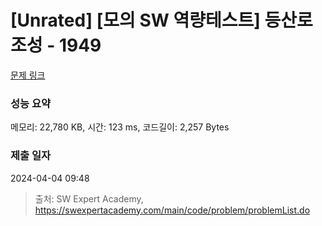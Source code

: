# [Unrated] [모의 SW 역량테스트] 등산로 조성 - 1949 

[문제 링크](https://swexpertacademy.com/main/code/problem/problemDetail.do?contestProbId=AV5PoOKKAPIDFAUq) 

### 성능 요약

메모리: 22,780 KB, 시간: 123 ms, 코드길이: 2,257 Bytes

### 제출 일자

2024-04-04 09:48



> 출처: SW Expert Academy, https://swexpertacademy.com/main/code/problem/problemList.do